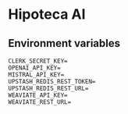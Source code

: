 # Hipoteca AI

## Environment variables

```
CLERK_SECRET_KEY=
OPENAI_API_KEY=
MISTRAL_API_KEY=
UPSTASH_REDIS_REST_TOKEN=
UPSTASH_REDIS_REST_URL=
WEAVIATE_API_KEY=
WEAVIATE_REST_URL=
```
